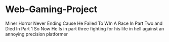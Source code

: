 # Web-Gaming-Project
Miner Horror Never Ending Cause He Failed To WIn A Race In Part Two and Died In Part 1 So Now He Is in part three fighting for his life in hell against an annoying precision platformer
